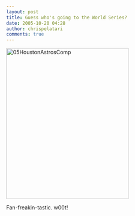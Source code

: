```yaml
---
layout: post
title: Guess who's going to the World Series?
date: 2005-10-20 04:28
author: chrispelatari
comments: true
---
```

<a href="http://chrispelatari.files.wordpress.com/2005/10/05houstonastroscomp.jpg"><img class="alignnone size-full wp-image-1176" alt="05HoustonAstrosComp" src="http://chrispelatari.files.wordpress.com/2005/10/05houstonastroscomp.jpg" width="326" height="400" /></a>

Fan-freakin-tastic. w00t!
